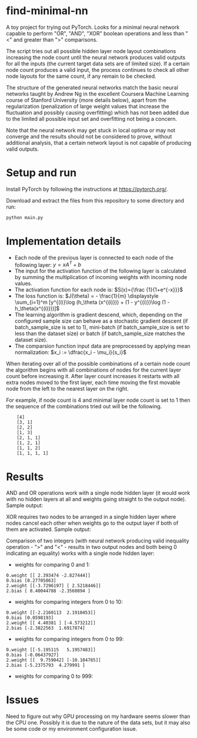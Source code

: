 # find-minimal-nn
A toy project for trying out PyTorch. Looks for a minimal neural network capable to perform "OR", "AND", "XOR" boolean operations and less than "<" and greater than ">" comparisons.

The script tries out all possible hidden layer node layout combinations increasing the node count until the neural network produces valid outputs for all the inputs (the current target data sets are of limited size). If a certain node count produces a valid input, the process continues to check all other node layouts for the same count, if any remain to be checked.

The structure of the generated neural networks match the basic neural networks taught by Andrew Ng in the excellent Coursera Machine Learning course of Stanford University (more details below), apart from the regularization (penalization of large weight values that increase the fluctuation and possibly causing overfitting) which has not been added due to the limited all possible input set and overfitting not being a concern.

Note that the neural network may get stuck in local optima or may not converge and the results should not be considered to prove, without additional analysis, that a certain network layout is not capable of producing valid outputs.
 
# Setup and run

Install PyTorch by following the instructions at https://pytorch.org/.

Download and extract the files from this repository to some directory and run:
```bash
python main.py
```

# Implementation details

* Each node of the previous layer is connected to each node of the following layer: $y = xA^T + b$
* The input for the activation function of the following layer is calculated by summing the multiplication of incoming weights with incoming node values.
* The activation function for each node is: $S(x)={\frac {1}{1+e^{-x}}}$
* The loss function is: $J(\theta) = - \frac{1}{m} \displaystyle \sum_{i=1}^m [y^{(i)}\log (h_\theta (x^{(i)})) + (1 - y^{(i)})\log (1 - h_\theta(x^{(i)}))]$
* The learning algorithm is gradient descend, which, depending on the configured sample size can behave as a stochastic gradient descent (if batch_sample_size is set to 1), mini-batch (if batch_sample_size is set to less than the dataset size) or batch (if batch_sample_size matches the dataset size).
* The comparsion function input data are preprocessed by applying mean normalization: $x_i := \dfrac{x_i - \mu_i}{s_i}$


When iterating over all of the possible combinations of a certain node count the algorithm begins with all combinations of nodes for the current layer count before increasing it. After layer count increases it restarts with all extra nodes moved to the first layer, each time moving the first movable node from the left to the nearest layer on the right.

For example, if node count is 4 and minimal layer node count is set to 1 then the sequence of the combinations tried out will be the following.
```
    [4]
    [3, 1]
    [2, 2]
    [1, 3]
    [2, 1, 1]
    [1, 2, 1]
    [1, 1, 2]
    [1, 1, 1, 1]
```

# Results

AND and OR operations work with a single node hidden layer (it would work with no hidden layers at all and weights going straight to the output node). Sample output:

XOR requires two nodes to be arranged in a single hidden layer where nodes cancel each other when weights go to the output layer if both of them are activated. Sample output:

Comparison of two integers (with neural network producing valid inequality operation - ">" and "<" - results in two output nodes and both being 0 indicating an equality) works with a single node hidden layer:

* weights for comparing 0 and 1:

```
0.weight [[ 2.393474 -2.827444]]
0.bias [0.27705863]
2.weight [[-3.7296197] [ 2.5218446]]
2.bias [ 0.40044788 -2.3560894 ]
```

* weights for comparing integers from 0 to 10:

```
0.weight [[-2.2160113  2.1910453]]
0.bias [0.0598193]
2.weight [[ 4.40381 ] [-4.573212]]
2.bias [-2.3822563  1.6917874]
```

* weights for comparing integers from 0 to 99:

```
0.weight [[-5.195115   5.1957483]]
0.bias [-0.06437927]
2.weight [[  9.759042] [-10.104785]]
2.bias [-5.2375793  4.279991 ]
```

* weights for comparing 0 to 999:

# Issues

Need to figure out why GPU processing on my hardware seems slower than the CPU one. Possibly it is due to the nature of the data sets, but it may also be some code or my environment configuration issue.
